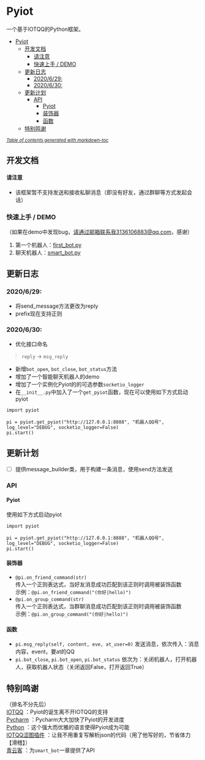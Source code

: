 # Pyiot
一个基于IOTQQ的Python框架。  
- [Pyiot](#pyiot)
  * [开发文档](#----)
      - [请注意](#---)
    + [快速上手 / DEMO](#-------demo)
  * [更新日志](#----)
    + [2020/6/29:](#2020-6-29-)
    + [2020/6/30:](#2020-6-30-)
  * [更新计划](#----)
    + [API](#api)
      - [Pyiot](#pyiot-1)
      - [装饰器](#---)
      - [函数](#--)
  * [特别鸣谢](#----)

<small><i><a href='http://ecotrust-canada.github.io/markdown-toc/'>Table of contents generated with markdown-toc</a></i></small>
 
## 开发文档
#### 请注意
* 该框架暂不支持发送和接收私聊消息（即没有好友，通过群聊等方式发起会话）

### 快速上手 / DEMO
（如果在demo中发现bug，请通过邮箱联系我3136106883@qq.com，感谢）
1. 第一个机器人：[first_bot.py](https://www.github.com/KongChengPro/Pyiot/tree/master/demo_first_bot.py)
2. 聊天机器人：[smart_bot.py](https://www.github.com/KongChengPro/Pyiot/tree/master/demo_smart_bot.py)
## 更新日志
### 2020/6/29:  
* 将send_message方法更改为reply
* prefix现在支持正则
### 2020/6/30:
* 优化接口命名
> `reply` -> `msg_reply`
* 新增`bot_open`, `bot_close`, `bot_status`方法
* 增加了一个智能聊天机器人的demo
* 增加了一个实例化Pyiot的的可选参数`socketio_logger`
* 在`__init__.py`中加入了一个`get_pyiot`函数，现在可以使用如下方式启动pyiot
```
import pyiot

pi = pyiot.get_pyiot("http://127.0.0.1:8888", "机器人QQ号", log_level="DEBUG", socketio_logger=False)
pi.start()
```
## 更新计划
- [ ] 提供message_builder类，用于构建一条消息，使用send方法发送
### API
#### Pyiot
使用如下方式启动pyiot
```
import pyiot

pi = pyiot.get_pyiot("http://127.0.0.1:8888", "机器人QQ号", log_level="DEBUG", socketio_logger=False)
pi.start()
```
#### 装饰器
* `@pi.on_friend_command(str)`  
传入一个正则表达式，当好友消息成功匹配到该正则时调用被装饰函数  
示例：`@pi.on_friend_command("(你好|hello)")`
* `@pi.on_group_command(str)`  
传入一个正则表达式，当群聊消息成功匹配到该正则时调用被装饰函数    
示例：`@pi.on_group_command("(你好|hello)")`

#### 函数  
* `pi.msg_reply(self, content, eve, at_user=0)`
发送消息，依次传入：消息内容，event，要at的QQ
* `pi.bot_close`, `pi.bot_open`, `pi.bot_status`
依次为：关闭机器人，打开机器人，获取机器人状态（关闭返回False，打开返回True）
## 特别鸣谢
（排名不分先后）  
[IOTQQ](https://github.com/IOTQQ/IOTQQ)
：Pyiot的诞生离不开IOTQQ的支持  
[Pycharm](https://www.jetbrains.com/pycharm/)
：Pycharm大大加快了Pyiot的开发进度  
[Python](https://www.python.org/)
：这个强大而优雅的语言使得Pyiot成为可能  
[IOTQQ涩图插件](https://github.com/yuban10703/IOTQQ-color_pic/)
：让我不用重复写解析json的代码（用了他写好的，节省体力【滑稽】）  
[青云客](http://www.qingyunke.com/)
：为`smart_bot`一章提供了API